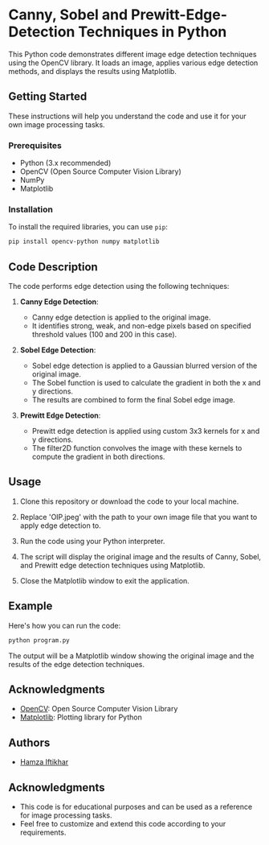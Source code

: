 # Canny, Sobel and Prewitt-Edge-Detection Techniques in Python

This Python code demonstrates different image edge detection techniques using the OpenCV library. It loads an image, applies various edge detection methods, and displays the results using Matplotlib.

## Getting Started

These instructions will help you understand the code and use it for your own image processing tasks.

### Prerequisites

- Python (3.x recommended)
- OpenCV (Open Source Computer Vision Library)
- NumPy
- Matplotlib

### Installation

To install the required libraries, you can use `pip`:

```bash
pip install opencv-python numpy matplotlib
```

## Code Description

The code performs edge detection using the following techniques:

1. **Canny Edge Detection**:
   - Canny edge detection is applied to the original image.
   - It identifies strong, weak, and non-edge pixels based on specified threshold values (100 and 200 in this case).

2. **Sobel Edge Detection**:
   - Sobel edge detection is applied to a Gaussian blurred version of the original image.
   - The Sobel function is used to calculate the gradient in both the x and y directions.
   - The results are combined to form the final Sobel edge image.

3. **Prewitt Edge Detection**:
   - Prewitt edge detection is applied using custom 3x3 kernels for x and y directions.
   - The filter2D function convolves the image with these kernels to compute the gradient in both directions.

## Usage

1. Clone this repository or download the code to your local machine.

2. Replace 'OIP.jpeg' with the path to your own image file that you want to apply edge detection to.

3. Run the code using your Python interpreter.

4. The script will display the original image and the results of Canny, Sobel, and Prewitt edge detection techniques using Matplotlib.

5. Close the Matplotlib window to exit the application.

## Example

Here's how you can run the code:

```python
python program.py
```

The output will be a Matplotlib window showing the original image and the results of the edge detection techniques.

## Acknowledgments

- [OpenCV](https://opencv.org/): Open Source Computer Vision Library
- [Matplotlib](https://matplotlib.org/): Plotting library for Python

## Authors

- [Hamza Iftikhar](https://github.com/hamzaiftkhar)

## Acknowledgments

- This code is for educational purposes and can be used as a reference for image processing tasks.
- Feel free to customize and extend this code according to your requirements.
